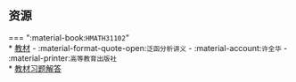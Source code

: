 ## 资源  
=== ":material-book:`HMATH31102`"  
    * [教材](http://api.cqu-openlib.cn/file?key=iRkHx276ky1g) - :material-format-quote-open:`泛函分析讲义` - :material-account:`许全华` - :material-printer:`高等教育出版社`  
        * [教材习题解答](http://api.cqu-openlib.cn/file?key=iuz8U276ky5a)  